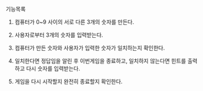 기능목록

1. 컴퓨터가 0~9 사이의 서로 다른 3개의 숫자를 만든다.

2. 사용자로부터 3개의 숫자를 입력받는다.

3. 컴퓨터가 만든 숫자와 사용자가 입력한 숫자가 일치하는지 확인한다.

4. 일치한다면 정답임을 알린 후 이번게임을 종료하고,
   일치하지 않는다면 힌트를 출력하고 다시 숫자를 입력받는다.

5. 게임을 다시 시작할지 완전히 종료할지 확인한다.

